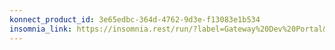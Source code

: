 ```yaml
---
konnect_product_id: 3e65edbc-364d-4762-9d3e-f13083e1b534
insomnia_link: https://insomnia.rest/run/?label=Gateway%20Dev%20Portal&uri=https%3A%2F%2Fraw.githubusercontent.com%2FKong%2Fdeveloper.konghq.com%2Fmain%2Fapi-specs%2FGateway-EE%2Fportal-api.yaml
---
```

